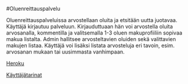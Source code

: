 #Oluenreittauspalvelu

Oluenreittauspalveluissa arvostellaan oluita ja etsitään uutta juotavaa. Käyttäjä kirjautuu palveluun. Kirjauduttuaan hän voi arvostella oluita arvosanalla, kommentilla ja valitsemalla 1-3 oluen makuprofiiliin sopivaa makua listalta. Admin hallitsee arvosteltavien oluiden sekä valittavien makujen listaa. Käyttäjä voi lisäksi listata arvosteluja eri tavoin, esim. arvosanan mukaan tai uusimmasta vanhimpaan.

[Heroku](https://tsoha-oluenreittauspalvelu.herokuapp.com)

[Käyttäjätarinat](Oluenreittauspalvelu/documentation/User_stories.md)
